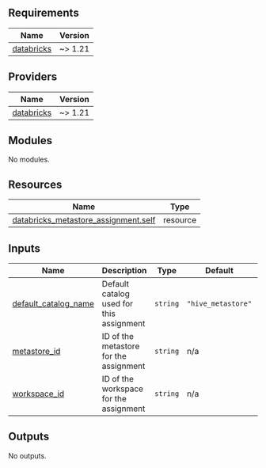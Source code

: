 <!-- BEGIN_TF_DOCS -->
## Requirements

| Name | Version |
|------|---------|
| <a name="requirement_databricks"></a> [databricks](#requirement\_databricks) | ~> 1.21 |

## Providers

| Name | Version |
|------|---------|
| <a name="provider_databricks"></a> [databricks](#provider\_databricks) | ~> 1.21 |

## Modules

No modules.

## Resources

| Name | Type |
|------|------|
| [databricks_metastore_assignment.self](https://registry.terraform.io/providers/databricks/databricks/latest/docs/resources/metastore_assignment) | resource |

## Inputs

| Name | Description | Type | Default | Required |
|------|-------------|------|---------|:--------:|
| <a name="input_default_catalog_name"></a> [default\_catalog\_name](#input\_default\_catalog\_name) | Default catalog used for this assignment | `string` | `"hive_metastore"` | no |
| <a name="input_metastore_id"></a> [metastore\_id](#input\_metastore\_id) | ID of the metastore for the assignment | `string` | n/a | yes |
| <a name="input_workspace_id"></a> [workspace\_id](#input\_workspace\_id) | ID of the workspace for the assignment | `string` | n/a | yes |

## Outputs

No outputs.
<!-- END_TF_DOCS -->